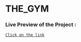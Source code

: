 # THE_GYM
### Live Preview of the Project :

[`Click on the link`](https://anveshjai269.github.io/THE-GYM/)

